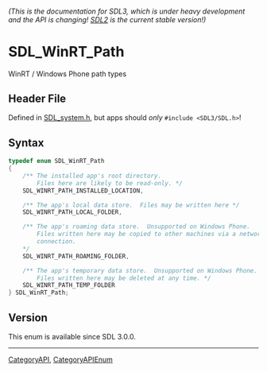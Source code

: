 ###### (This is the documentation for SDL3, which is under heavy development and the API is changing! [SDL2](https://wiki.libsdl.org/SDL2/) is the current stable version!)
# SDL_WinRT_Path

WinRT / Windows Phone path types

## Header File

Defined in [SDL_system.h](https://github.com/libsdl-org/SDL/blob/main/include/SDL3/SDL_system.h), but apps should _only_ `#include <SDL3/SDL.h>`!

## Syntax

```c
typedef enum SDL_WinRT_Path
{
    /** The installed app's root directory.
        Files here are likely to be read-only. */
    SDL_WINRT_PATH_INSTALLED_LOCATION,

    /** The app's local data store.  Files may be written here */
    SDL_WINRT_PATH_LOCAL_FOLDER,

    /** The app's roaming data store.  Unsupported on Windows Phone.
        Files written here may be copied to other machines via a network
        connection.
    */
    SDL_WINRT_PATH_ROAMING_FOLDER,

    /** The app's temporary data store.  Unsupported on Windows Phone.
        Files written here may be deleted at any time. */
    SDL_WINRT_PATH_TEMP_FOLDER
} SDL_WinRT_Path;
```

## Version

This enum is available since SDL 3.0.0.

----
[CategoryAPI](CategoryAPI), [CategoryAPIEnum](CategoryAPIEnum)

